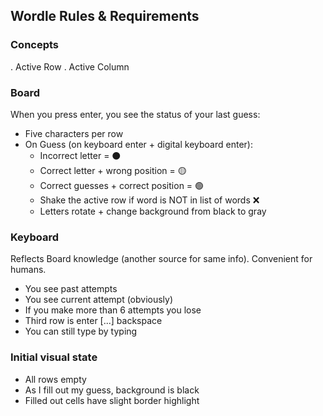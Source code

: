 ## Wordle Rules & Requirements

### Concepts

. Active Row
. Active Column

### Board

When you press enter, you see the status of your last guess:

- Five characters per row
- On Guess (on keyboard enter + digital keyboard enter):
  - Incorrect letter = ⚫️
  - Correct letter + wrong position = 🟡
  - Correct guesses + correct position = 🟢
  - Shake the active row if word is NOT in list of words ❌
  - Letters rotate + change background from black to gray

### Keyboard

Reflects Board knowledge (another source for same info). Convenient for humans.

- You see past attempts
- You see current attempt (obviously)
- If you make more than 6 attempts you lose
- Third row is enter [...] backspace
- You can still type by typing

### Initial visual state

- All rows empty
- As I fill out my guess, background is black
- Filled out cells have slight border highlight
